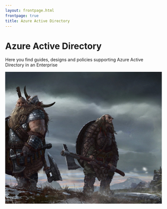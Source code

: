 ```yaml
---
layout: frontpage.html
frontpage: true
title: Azure Active Directory
---
```

# Azure Active Directory
Here you find guides, designs and policies supporting Azure Active Directory in an Enterprise



![](assets/vikings.jpg)
